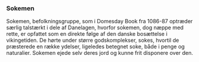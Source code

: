 ### Sokemen


Sokemen, befolkningsgruppe, som i Domesday Book fra 1086-87 optræder særlig talstærkt i dele af Danelagen, hvorfor sokemen, dog næppe med rette, er opfattet som en direkte følge af den danske bosættelse i vikingetiden. De hørte under større godskomplekser, sokes, hvortil de præsterede en række ydelser, ligeledes betegnet soke, både i penge og naturalier. Sokemen ejede selv deres jord og kunne frit disponere over den.